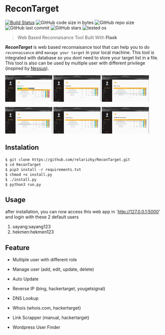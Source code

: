 # ReconTarget

[![Build Status](https://travis-ci.com/relarizky/ReconTarget.svg?branch=master)](https://relarizky/ReconTarget)
![GitHub code size in bytes](https://img.shields.io/github/languages/code-size/relarizky/ReconTarget)
![GitHub repo size](https://img.shields.io/github/repo-size/relarizky/ReconTarget)
![GitHub last commit](https://img.shields.io/github/last-commit/relarizky/ReconTarget)
![GitHub stars](https://img.shields.io/github/stars/relarizky/ReconTarget)
![tested os](https://img.shields.io/badge/Tested%20on-ubuntu%2019.10-critical)

> Web Based Reconnaisance Tool Built With __Flask__

***ReconTarget*** is web based reconnaisance tool that can help you to do `reconnaisance` and `manage your target` in your local machine. 
This tool is integrated with database so you dont need to store your target list in a file. 
This tool is also can be used by multiple user with different privilege (inspired by [Nessus](https://docs.tenable.com/nessus/Content/GettingStarted.htm)).

<img src='https://raw.githubusercontent.com/relarizky/ReconTarget/master/screenshot/1.png' width=30% height=25%> <img src='https://raw.githubusercontent.com/relarizky/ReconTarget/master/screenshot/2.png' width=30% height=25%> <img src='https://raw.githubusercontent.com/relarizky/ReconTarget/master/screenshot/3.png' width=30% height=25%>

<img src='https://raw.githubusercontent.com/relarizky/ReconTarget/master/screenshot/4.png' width=30% height=25%> <img src='https://raw.githubusercontent.com/relarizky/ReconTarget/master/screenshot/5.png' width=30% height=25%> <img src='https://raw.githubusercontent.com/relarizky/ReconTarget/master/screenshot/6.png' width=30% height=25%>

## Instalation
```
$ git clone https://github.com/relarizky/ReconTarget.git
$ cd ReconTarget
$ pip3 install -r requirements.txt
$ chmod +x install.py
$ ./install.py
$ python3 run.py
```

## Usage

after installation, you can now access this web app in `http://127.0.0.1:5000' and login with these 2 default users

1. sayang:sayang123
2. hekmen:hekmen123

## Feature

- Multiple user with different role

- Manage user (add, edit, update, delete)

- Auto Update

- Reverse IP (bing, hackertarget, yougetsignal)

- DNS Lookup

- Whois (whois.com, hackertarget)

- Link Scrapper (manual, hackertarget)

- Wordpress User Finder
